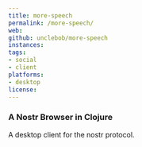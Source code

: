```yaml
---
title: more-speech
permalink: /more-speech/
web: 
github: unclebob/more-speech
instances:
tags:
- social
- client
platforms:
- desktop 
license: 
---
```


### A Nostr Browser in Clojure

A desktop client for the nostr protocol.
